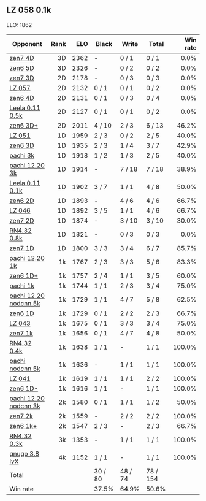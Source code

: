 ## LZ 058 0.1k ##

ELO: 1862

Opponent | Rank | ELO | Black | Write | Total | Win rate
---------|-----:|----:|-------|-------|-------|-------:
[zen7 4D](zen7%204D.md) | 3D | 2362 | - | 0 / 1 | 0 / 1 | 0.0%
[zen6 5D](zen6%205D.md) | 3D | 2326 | - | 0 / 2 | 0 / 2 | 0.0%
[zen7 3D](zen7%203D.md) | 2D | 2178 | - | 0 / 3 | 0 / 3 | 0.0%
[LZ 057](LZ%20057.md) | 2D | 2132 | 0 / 1 | 0 / 1 | 0 / 2 | 0.0%
[zen6 4D](zen6%204D.md) | 2D | 2131 | 0 / 1 | 0 / 3 | 0 / 4 | 0.0%
[Leela 0.11 0.5k](Leela%200.11%200.5k.md) | 2D | 2127 | 0 / 1 | 0 / 1 | 0 / 2 | 0.0%
[zen6 3D+](zen6%203D+.md) | 2D | 2011 | 4 / 10 | 2 / 3 | 6 / 13 | 46.2%
[LZ 051](LZ%20051.md) | 1D | 1959 | 2 / 3 | 0 / 2 | 2 / 5 | 40.0%
[zen6 3D](zen6%203D.md) | 1D | 1935 | 2 / 3 | 1 / 4 | 3 / 7 | 42.9%
[pachi 3k](pachi%203k.md) | 1D | 1918 | 1 / 2 | 1 / 3 | 2 / 5 | 40.0%
[pachi 12.20 3k](pachi%2012.20%203k.md) | 1D | 1914 | - | 7 / 18 | 7 / 18 | 38.9%
[Leela 0.11 0.1k](Leela%200.11%200.1k.md) | 1D | 1902 | 3 / 7 | 1 / 1 | 4 / 8 | 50.0%
[zen6 2D](zen6%202D.md) | 1D | 1893 | - | 4 / 6 | 4 / 6 | 66.7%
[LZ 046](LZ%20046.md) | 1D | 1892 | 3 / 5 | 1 / 1 | 4 / 6 | 66.7%
[zen7 2D](zen7%202D.md) | 1D | 1874 | - | 3 / 10 | 3 / 10 | 30.0%
[RN4.32 0.8k](RN4.32%200.8k.md) | 1D | 1821 | - | 0 / 3 | 0 / 3 | 0.0%
[zen7 1D](zen7%201D.md) | 1D | 1800 | 3 / 3 | 3 / 4 | 6 / 7 | 85.7%
[pachi 12.20 1k](pachi%2012.20%201k.md) | 1k | 1767 | 2 / 3 | 3 / 3 | 5 / 6 | 83.3%
[zen6 1D+](zen6%201D+.md) | 1k | 1757 | 2 / 4 | 1 / 1 | 3 / 5 | 60.0%
[pachi 1k](pachi%201k.md) | 1k | 1744 | 1 / 1 | 2 / 3 | 3 / 4 | 75.0%
[pachi 12.20 nodcnn 5k](pachi%2012.20%20nodcnn%205k.md) | 1k | 1729 | 1 / 1 | 4 / 7 | 5 / 8 | 62.5%
[zen6 1D](zen6%201D.md) | 1k | 1729 | 0 / 1 | 2 / 2 | 2 / 3 | 66.7%
[LZ 043](LZ%20043.md) | 1k | 1675 | 0 / 1 | 3 / 3 | 3 / 4 | 75.0%
[zen7 1k](zen7%201k.md) | 1k | 1656 | 0 / 1 | 4 / 7 | 4 / 8 | 50.0%
[RN4.32 0.4k](RN4.32%200.4k.md) | 1k | 1638 | 1 / 1 | - | 1 / 1 | 100.0%
[pachi nodcnn 5k](pachi%20nodcnn%205k.md) | 1k | 1636 | - | 1 / 1 | 1 / 1 | 100.0%
[LZ 041](LZ%20041.md) | 1k | 1619 | 1 / 1 | 1 / 1 | 2 / 2 | 100.0%
[zen6 1D-](zen6%201D-.md) | 1k | 1616 | 1 / 1 | - | 1 / 1 | 100.0%
[pachi 12.20 nodcnn 3k](pachi%2012.20%20nodcnn%203k.md) | 2k | 1580 | 0 / 1 | 1 / 1 | 1 / 2 | 50.0%
[zen7 2k](zen7%202k.md) | 2k | 1559 | - | 2 / 2 | 2 / 2 | 100.0%
[zen6 1k+](zen6%201k+.md) | 2k | 1547 | 2 / 3 | - | 2 / 3 | 66.7%
[RN4.32 0.3k](RN4.32%200.3k.md) | 3k | 1353 | - | 1 / 1 | 1 / 1 | 100.0%
[gnugo 3.8 lvX](gnugo%203.8%20lvX.md) | 4k | 1152 | 1 / 1 | - | 1 / 1 | 100.0%
Total | | | 30 / 80 | 48 / 74 | 78 / 154 | 
Win rate| | | 37.5% | 64.9% | 50.6% | 
